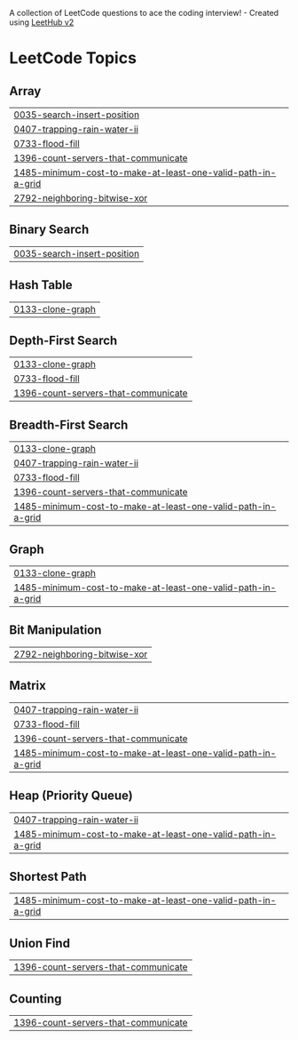 A collection of LeetCode questions to ace the coding interview! - Created using [LeetHub v2](https://github.com/arunbhardwaj/LeetHub-2.0)
<!---LeetCode Topics Start-->
# LeetCode Topics
## Array
|  |
| ------- |
| [0035-search-insert-position](https://github.com/Unocoder07/LeetcodeProblems/tree/master/0035-search-insert-position) |
| [0407-trapping-rain-water-ii](https://github.com/Unocoder07/LeetcodeProblems/tree/master/0407-trapping-rain-water-ii) |
| [0733-flood-fill](https://github.com/Unocoder07/LeetcodeProblems/tree/master/0733-flood-fill) |
| [1396-count-servers-that-communicate](https://github.com/Unocoder07/LeetcodeProblems/tree/master/1396-count-servers-that-communicate) |
| [1485-minimum-cost-to-make-at-least-one-valid-path-in-a-grid](https://github.com/Unocoder07/LeetcodeProblems/tree/master/1485-minimum-cost-to-make-at-least-one-valid-path-in-a-grid) |
| [2792-neighboring-bitwise-xor](https://github.com/Unocoder07/LeetcodeProblems/tree/master/2792-neighboring-bitwise-xor) |
## Binary Search
|  |
| ------- |
| [0035-search-insert-position](https://github.com/Unocoder07/LeetcodeProblems/tree/master/0035-search-insert-position) |
## Hash Table
|  |
| ------- |
| [0133-clone-graph](https://github.com/Unocoder07/LeetcodeProblems/tree/master/0133-clone-graph) |
## Depth-First Search
|  |
| ------- |
| [0133-clone-graph](https://github.com/Unocoder07/LeetcodeProblems/tree/master/0133-clone-graph) |
| [0733-flood-fill](https://github.com/Unocoder07/LeetcodeProblems/tree/master/0733-flood-fill) |
| [1396-count-servers-that-communicate](https://github.com/Unocoder07/LeetcodeProblems/tree/master/1396-count-servers-that-communicate) |
## Breadth-First Search
|  |
| ------- |
| [0133-clone-graph](https://github.com/Unocoder07/LeetcodeProblems/tree/master/0133-clone-graph) |
| [0407-trapping-rain-water-ii](https://github.com/Unocoder07/LeetcodeProblems/tree/master/0407-trapping-rain-water-ii) |
| [0733-flood-fill](https://github.com/Unocoder07/LeetcodeProblems/tree/master/0733-flood-fill) |
| [1396-count-servers-that-communicate](https://github.com/Unocoder07/LeetcodeProblems/tree/master/1396-count-servers-that-communicate) |
| [1485-minimum-cost-to-make-at-least-one-valid-path-in-a-grid](https://github.com/Unocoder07/LeetcodeProblems/tree/master/1485-minimum-cost-to-make-at-least-one-valid-path-in-a-grid) |
## Graph
|  |
| ------- |
| [0133-clone-graph](https://github.com/Unocoder07/LeetcodeProblems/tree/master/0133-clone-graph) |
| [1485-minimum-cost-to-make-at-least-one-valid-path-in-a-grid](https://github.com/Unocoder07/LeetcodeProblems/tree/master/1485-minimum-cost-to-make-at-least-one-valid-path-in-a-grid) |
## Bit Manipulation
|  |
| ------- |
| [2792-neighboring-bitwise-xor](https://github.com/Unocoder07/LeetcodeProblems/tree/master/2792-neighboring-bitwise-xor) |
## Matrix
|  |
| ------- |
| [0407-trapping-rain-water-ii](https://github.com/Unocoder07/LeetcodeProblems/tree/master/0407-trapping-rain-water-ii) |
| [0733-flood-fill](https://github.com/Unocoder07/LeetcodeProblems/tree/master/0733-flood-fill) |
| [1396-count-servers-that-communicate](https://github.com/Unocoder07/LeetcodeProblems/tree/master/1396-count-servers-that-communicate) |
| [1485-minimum-cost-to-make-at-least-one-valid-path-in-a-grid](https://github.com/Unocoder07/LeetcodeProblems/tree/master/1485-minimum-cost-to-make-at-least-one-valid-path-in-a-grid) |
## Heap (Priority Queue)
|  |
| ------- |
| [0407-trapping-rain-water-ii](https://github.com/Unocoder07/LeetcodeProblems/tree/master/0407-trapping-rain-water-ii) |
| [1485-minimum-cost-to-make-at-least-one-valid-path-in-a-grid](https://github.com/Unocoder07/LeetcodeProblems/tree/master/1485-minimum-cost-to-make-at-least-one-valid-path-in-a-grid) |
## Shortest Path
|  |
| ------- |
| [1485-minimum-cost-to-make-at-least-one-valid-path-in-a-grid](https://github.com/Unocoder07/LeetcodeProblems/tree/master/1485-minimum-cost-to-make-at-least-one-valid-path-in-a-grid) |
## Union Find
|  |
| ------- |
| [1396-count-servers-that-communicate](https://github.com/Unocoder07/LeetcodeProblems/tree/master/1396-count-servers-that-communicate) |
## Counting
|  |
| ------- |
| [1396-count-servers-that-communicate](https://github.com/Unocoder07/LeetcodeProblems/tree/master/1396-count-servers-that-communicate) |
<!---LeetCode Topics End-->